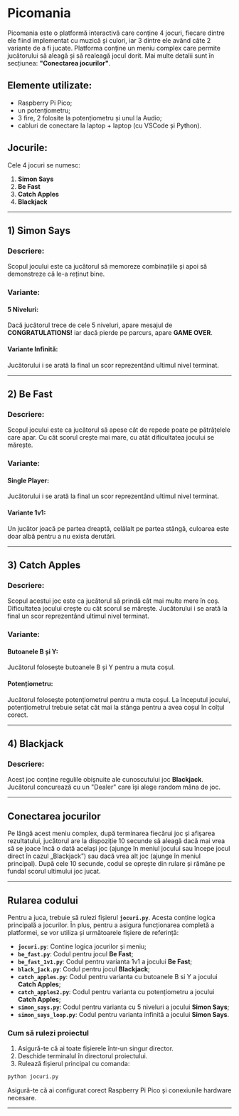 # Picomania

Picomania este o platformă interactivă care conține 4 jocuri, fiecare dintre ele fiind implementat cu muzică și culori, iar 3 dintre ele având câte 2 variante de a fi jucate. Platforma conține un meniu complex care permite jucătorului să aleagă și să realeagă jocul dorit. Mai multe detalii sunt în secțiunea: **"Conectarea jocurilor"**.

## Elemente utilizate:

* Raspberry Pi Pico;
* un potențiometru;
* 3 fire, 2 folosite la potențiometru și unul la Audio;
* cabluri de conectare la laptop + laptop (cu VSCode și Python).

## Jocurile:

Cele 4 jocuri se numesc:

1. **Simon Says**
2. **Be Fast**
3. **Catch Apples**
4. **Blackjack**

---

## 1) Simon Says

### Descriere:

Scopul jocului este ca jucătorul să memoreze combinațiile și apoi să demonstreze că le-a reținut bine.

### Variante:

#### 5 Niveluri:

Dacă jucătorul trece de cele 5 niveluri, apare mesajul de **CONGRATULATIONS!** iar dacă pierde pe parcurs, apare **GAME OVER**.

#### Variante Infinită:

Jucătorului i se arată la final un scor reprezentând ultimul nivel terminat.

---

## 2) Be Fast

### Descriere:

Scopul jocului este ca jucătorul să apese cât de repede poate pe pătrățelele care apar. Cu cât scorul crește mai mare, cu atât dificultatea jocului se mărește.

### Variante:

#### Single Player:

Jucătorului i se arată la final un scor reprezentând ultimul nivel terminat.

#### Variante 1v1:

Un jucător joacă pe partea dreaptă, celălalt pe partea stângă, culoarea este doar albă pentru a nu exista derutări.

---

## 3) Catch Apples

### Descriere:

Scopul acestui joc este ca jucătorul să prindă cât mai multe mere în coș. Dificultatea jocului crește cu cât scorul se mărește. Jucătorului i se arată la final un scor reprezentând ultimul nivel terminat.

### Variante:

#### Butoanele B și Y:

Jucătorul folosește butoanele B și Y pentru a muta coșul.

#### Potențiometru:

Jucătorul folosește potențiometrul pentru a muta coșul. La începutul jocului, potențiometrul trebuie setat cât mai la stânga pentru a avea coșul în colțul corect.

---

## 4) Blackjack

### Descriere:

Acest joc conține regulile obișnuite ale cunoscutului joc **Blackjack**. Jucătorul concurează cu un "Dealer" care își alege random mâna de joc.

---

## Conectarea jocurilor

Pe lângă acest meniu complex, după terminarea fiecărui joc și afișarea rezultatului, jucătorul are la dispoziție 10 secunde să aleagă dacă mai vrea să se joace încă o dată același joc (ajunge în meniul jocului sau începe jocul direct în cazul „Blackjack”) sau dacă vrea alt joc (ajunge în meniul principal). După cele 10 secunde, codul se oprește din rulare și rămâne pe fundal scorul ultimului joc jucat.

---

## Rularea codului

Pentru a juca, trebuie să rulezi fișierul **`jocuri.py`**. Acesta conține logica principală a jocurilor. În plus, pentru a asigura funcționarea completă a platformei, se vor utiliza și următoarele fișiere de referință:

* **`jocuri.py`**: Contine logica jocurilor și meniu;
* **`be_fast.py`**: Codul pentru jocul **Be Fast**;
* **`be_fast_1v1.py`**: Codul pentru varianta 1v1 a jocului **Be Fast**;
* **`black_jack.py`**: Codul pentru jocul **Blackjack**;
* **`catch_apples.py`**: Codul pentru varianta cu butoanele B si Y a jocului **Catch Apples**;
* **`catch_apples2.py`**: Codul pentru varianta cu potențiometru a jocului **Catch Apples**;
* **`simon_says.py`**: Codul pentru varianta cu 5 niveluri a jocului **Simon Says**;
* **`simon_says_loop.py`**: Codul pentru varianta infinită a jocului **Simon Says**.

### Cum să rulezi proiectul

1. Asigură-te că ai toate fișierele într-un singur director.
2. Deschide terminalul în directorul proiectului.
3. Rulează fișierul principal cu comanda:

```bash
python jocuri.py
```

Asigură-te că ai configurat corect Raspberry Pi Pico și conexiunile hardware necesare.

---


